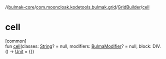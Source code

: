 //[bulmak-core](../../../index.md)/[com.mooncloak.kodetools.bulmak.grid](../index.md)/[GridBuilder](index.md)/[cell](cell.md)

# cell

[common]\
fun [cell](cell.md)(classes: [String](https://kotlinlang.org/api/core/kotlin-stdlib/kotlin/-string/index.html)? = null, modifiers: [BulmaModifier](../../com.mooncloak.kodetools.bulmak.modifier/-bulma-modifier/index.md)? = null, block: DIV.() -&gt; [Unit](https://kotlinlang.org/api/core/kotlin-stdlib/kotlin/-unit/index.html) = {})
